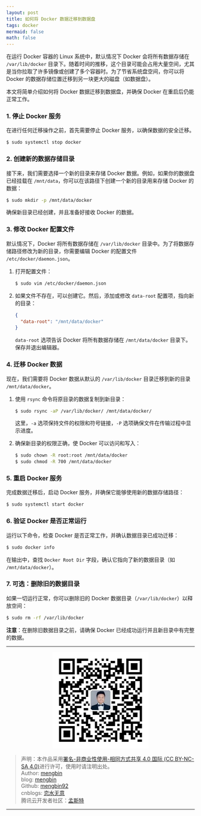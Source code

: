 ```yaml
---
layout: post
title: 如何将 Docker 数据迁移到数据盘
tags: docker
mermaid: false
math: false
---  
```


在运行 Docker 容器的 Linux 系统中，默认情况下 Docker 会将所有数据存储在 `/var/lib/docker` 目录下。随着时间的推移，这个目录可能会占用大量空间，尤其是当你拉取了许多镜像或创建了多个容器时。为了节省系统盘空间，你可以将 Docker 的数据存储位置迁移到另一块更大的磁盘（如数据盘）。

本文将简单介绍如何将 Docker 数据迁移到数据盘，并确保 Docker 在重启后仍能正常工作。

### 1. 停止 Docker 服务

在进行任何迁移操作之前，首先需要停止 Docker 服务，以确保数据的安全迁移。

```bash
$ sudo systemctl stop docker
```

### 2. 创建新的数据存储目录

接下来，我们需要选择一个新的目录来存储 Docker 数据。例如，如果你的数据盘已经挂载在 `/mnt/data`，你可以在该路径下创建一个新的目录用来存储 Docker 的数据：

```bash
$ sudo mkdir -p /mnt/data/docker
```

确保新目录已经创建，并且准备好接收 Docker 的数据。

### 3. 修改 Docker 配置文件

默认情况下，Docker 将所有数据存储在 `/var/lib/docker` 目录中。为了将数据存储路径修改为新的目录，你需要编辑 Docker 的配置文件 `/etc/docker/daemon.json`。

1. 打开配置文件：

   ```bash
   $ sudo vim /etc/docker/daemon.json
   ```

2. 如果文件不存在，可以创建它。然后，添加或修改 `data-root` 配置项，指向新的目录：

   ```json
   {
     "data-root": "/mnt/data/docker"
   }
   ```

   `data-root` 选项告诉 Docker 将所有数据存储在 `/mnt/data/docker` 目录下。保存并退出编辑器。

### 4. 迁移 Docker 数据

现在，我们需要将 Docker 数据从默认的 `/var/lib/docker` 目录迁移到新的目录 `/mnt/data/docker`。

1. 使用 `rsync` 命令将原目录的数据复制到新目录：

   ```bash
   $ sudo rsync -aP /var/lib/docker/ /mnt/data/docker/
   ```

   这里，`-a` 选项保持文件的权限和符号链接，`-P` 选项确保文件在传输过程中显示进度。

2. 确保新目录的权限正确，使 Docker 可以访问和写入：

   ```bash
   $ sudo chown -R root:root /mnt/data/docker
   $ sudo chmod -R 700 /mnt/data/docker
   ```

### 5. 重启 Docker 服务

完成数据迁移后，启动 Docker 服务，并确保它能够使用新的数据存储路径：

```bash
$ sudo systemctl start docker
```

### 6. 验证 Docker 是否正常运行

运行以下命令，检查 Docker 是否正常工作，并确认数据目录已成功迁移：

```bash
$ sudo docker info
```

在输出中，查找 `Docker Root Dir` 字段，确认它指向了新的数据目录（如 `/mnt/data/docker`）。

### 7. 可选：删除旧的数据目录

如果一切运行正常，你可以删除旧的 Docker 数据目录（`/var/lib/docker`）以释放空间：

```bash
$ sudo rm -rf /var/lib/docker
```

**注意**：在删除旧数据目录之前，请确保 Docker 已经成功运行并且新目录中有完整的数据。

---

<div align="center">
  <img src="../img/qrcode_wechat.jpg" alt="孟斯特">
</div>

> 声明：本作品采用[署名-非商业性使用-相同方式共享 4.0 国际 (CC BY-NC-SA 4.0)](https://creativecommons.org/licenses/by-nc-sa/4.0/deed.zh)进行许可，使用时请注明出处。  
> Author: [mengbin](mengbin1992@outlook.com)  
> blog: [mengbin](https://mengbin.top)  
> Github: [mengbin92](https://mengbin92.github.io/)  
> cnblogs: [恋水无意](https://www.cnblogs.com/lianshuiwuyi/)  
> 腾讯云开发者社区：[孟斯特](https://cloud.tencent.com/developer/user/6649301)  
---